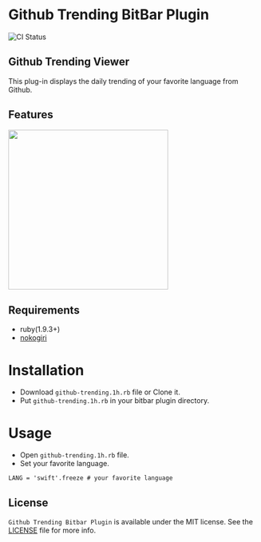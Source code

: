 Github Trending BitBar Plugin
===
![CI Status](https://travis-ci.org/mfks17/bitbar-plugin-AppStore.svg?branch=master)

## Github Trending Viewer

This plug-in displays the daily trending of your favorite language from Github.

## Features

<img src="https://raw.githubusercontent.com/mfks17/bitbar-plugin-github-trending/master/Screenshots/02.gif" width="320px" />

## Requirements

- ruby(1.9.3+)
- [nokogiri](https://github.com/sparklemotion/nokogiri)

# Installation

- Download ```github-trending.1h.rb``` file or Clone it.
- Put ```github-trending.1h.rb``` in your bitbar plugin directory.

# Usage

- Open ```github-trending.1h.rb``` file.
- Set your favorite language.

```LANG = 'swift'.freeze # your favorite language```

## License

```Github Trending Bitbar Plugin``` is available under the MIT license. See the [LICENSE](https://github.com/mfks17/bitbar-plugin-github-trending/blob/master/LICENSE) file for more info.
